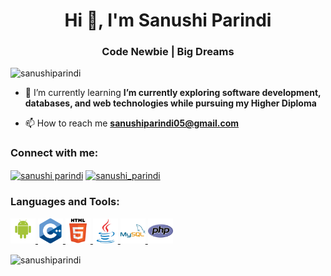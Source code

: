 <h1 align="center">Hi 👋, I'm Sanushi Parindi</h1>
<h3 align="center">Code Newbie | Big Dreams</h3>

<p align="left"> <img src="https://komarev.com/ghpvc/?username=sanushiparindi&label=Profile%20views&color=0e75b6&style=flat" alt="sanushiparindi" /> </p>

- 🌱 I’m currently learning **I’m currently exploring software development, databases, and web technologies while pursuing my Higher Diploma**

- 📫 How to reach me **sanushiparindi05@gmail.com**

<h3 align="left">Connect with me:</h3>
<p align="left">
<a href="https://linkedin.com/in/sanushi parindi" target="blank"><img align="center" src="https://raw.githubusercontent.com/rahuldkjain/github-profile-readme-generator/master/src/images/icons/Social/linked-in-alt.svg" alt="sanushi parindi" height="30" width="40" /></a>
<a href="https://instagram.com/sanushi_parindi" target="blank"><img align="center" src="https://raw.githubusercontent.com/rahuldkjain/github-profile-readme-generator/master/src/images/icons/Social/instagram.svg" alt="sanushi_parindi" height="30" width="40" /></a>
</p>

<h3 align="left">Languages and Tools:</h3>
<p align="left"> <a href="https://developer.android.com" target="_blank" rel="noreferrer"> <img src="https://raw.githubusercontent.com/devicons/devicon/master/icons/android/android-original-wordmark.svg" alt="android" width="40" height="40"/> </a> <a href="https://www.w3schools.com/cpp/" target="_blank" rel="noreferrer"> <img src="https://raw.githubusercontent.com/devicons/devicon/master/icons/cplusplus/cplusplus-original.svg" alt="cplusplus" width="40" height="40"/> </a> <a href="https://www.w3.org/html/" target="_blank" rel="noreferrer"> <img src="https://raw.githubusercontent.com/devicons/devicon/master/icons/html5/html5-original-wordmark.svg" alt="html5" width="40" height="40"/> </a> <a href="https://www.java.com" target="_blank" rel="noreferrer"> <img src="https://raw.githubusercontent.com/devicons/devicon/master/icons/java/java-original.svg" alt="java" width="40" height="40"/> </a> <a href="https://www.mysql.com/" target="_blank" rel="noreferrer"> <img src="https://raw.githubusercontent.com/devicons/devicon/master/icons/mysql/mysql-original-wordmark.svg" alt="mysql" width="40" height="40"/> </a> <a href="https://www.php.net" target="_blank" rel="noreferrer"> <img src="https://raw.githubusercontent.com/devicons/devicon/master/icons/php/php-original.svg" alt="php" width="40" height="40"/> </a> </p>

<p><img align="center" src="https://github-readme-stats.vercel.app/api/top-langs?username=sanushiparindi&show_icons=true&locale=en&layout=compact" alt="sanushiparindi" /></p>
